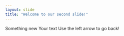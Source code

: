 ```yaml
---
layout: slide
title: "Welcome to our second slide!"
---
```


Something new
Your text
Use the left arrow to go back!
